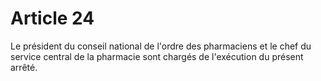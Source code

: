 # Article 24

Le président du conseil national de l'ordre des pharmaciens et le chef du service central de la pharmacie sont chargés de l'exécution du présent arrêté.
